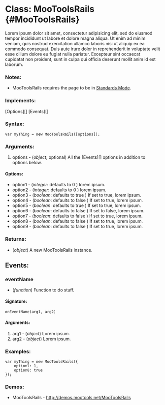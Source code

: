 Class: MooToolsRails {#MooToolsRails}
===============================

Lorem ipsum dolor sit amet, consectetur adipisicing elit, sed do eiusmod tempor incididunt ut labore et dolore magna aliqua. Ut enim ad minim veniam, quis nostrud exercitation ullamco laboris nisi ut aliquip ex ea commodo consequat. Duis aute irure dolor in reprehenderit in voluptate velit esse cillum dolore eu fugiat nulla pariatur. Excepteur sint occaecat cupidatat non proident, sunt in culpa qui officia deserunt mollit anim id est laborum.

### Notes:

- MooToolsRails requires the page to be in [Standards Mode](http://hsivonen.iki.fi/doctype/).

### Implements:

[Options][]
[Events][]

### Syntax:

	var myThing = new MooToolsRails([options]);

### Arguments:

1. options  - (*object*, optional) All the [Events][] options in addition to options below.

#### Options:

* option1 - (*integer*: defaults to 0     ) lorem ipsum.
* option2 - (*integer*: defaults to 0     ) lorem ipsum.
* option3 - (*boolean*: defaults to true  ) If set to true,  lorem ipsum.
* option4 - (*boolean*: defaults to false ) If set to true,  lorem ipsum.
* option5 - (*boolean*: defaults to true  ) If set to true,  lorem ipsum.
* option6 - (*boolean*: defaults to false ) If set to false, lorem ipsum.
* option7 - (*boolean*: defaults to false ) If set to true,  lorem ipsum.
* option8 - (*boolean*: defaults to false ) If set to true,  lorem ipsum.
* option9 - (*boolean*: defaults to false ) If set to true,  lorem ipsum.

### Returns:

* (*object*) A new MooToolsRails instance.

## Events:

### eventName

* (*function*) Function to do stuff.

#### Signature:

	onEventName(arg1, arg2)

#### Arguments:

1. arg1 - (*object*) Lorem ipsum.
2. arg2 - (*object*) Lorem ipsum.

### Examples:

	var myThing = new MooToolsRails({
		optionl: 1,
		option8: true
	});

### Demos:

- MooToolsRails - <http://demos.mootools.net/MooToolsRails>
